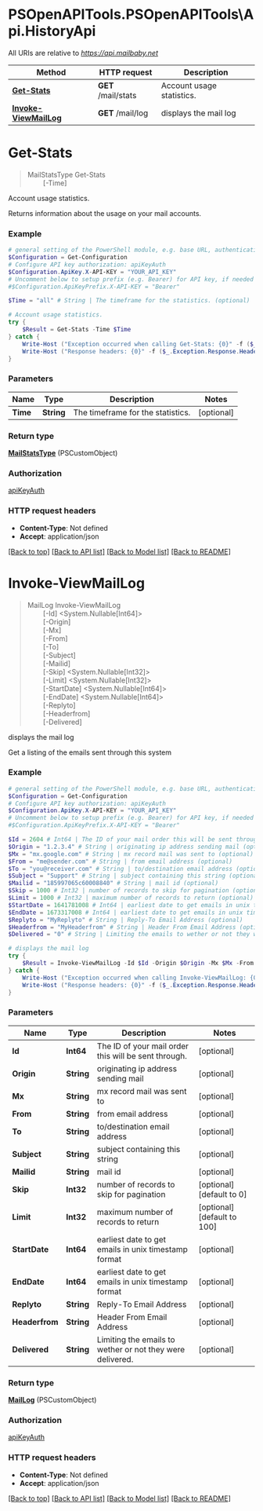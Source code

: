 # PSOpenAPITools.PSOpenAPITools\Api.HistoryApi

All URIs are relative to *https://api.mailbaby.net*

Method | HTTP request | Description
------------- | ------------- | -------------
[**Get-Stats**](HistoryApi.md#Get-Stats) | **GET** /mail/stats | Account usage statistics.
[**Invoke-ViewMailLog**](HistoryApi.md#Invoke-ViewMailLog) | **GET** /mail/log | displays the mail log


<a id="Get-Stats"></a>
# **Get-Stats**
> MailStatsType Get-Stats<br>
> &nbsp;&nbsp;&nbsp;&nbsp;&nbsp;&nbsp;&nbsp;&nbsp;[-Time] <String><br>

Account usage statistics.

Returns information about the usage on your mail accounts.

### Example
```powershell
# general setting of the PowerShell module, e.g. base URL, authentication, etc
$Configuration = Get-Configuration
# Configure API key authorization: apiKeyAuth
$Configuration.ApiKey.X-API-KEY = "YOUR_API_KEY"
# Uncomment below to setup prefix (e.g. Bearer) for API key, if needed
#$Configuration.ApiKeyPrefix.X-API-KEY = "Bearer"

$Time = "all" # String | The timeframe for the statistics. (optional)

# Account usage statistics.
try {
    $Result = Get-Stats -Time $Time
} catch {
    Write-Host ("Exception occurred when calling Get-Stats: {0}" -f ($_.ErrorDetails | ConvertFrom-Json))
    Write-Host ("Response headers: {0}" -f ($_.Exception.Response.Headers | ConvertTo-Json))
}
```

### Parameters

Name | Type | Description  | Notes
------------- | ------------- | ------------- | -------------
 **Time** | **String**| The timeframe for the statistics. | [optional] 

### Return type

[**MailStatsType**](MailStatsType.md) (PSCustomObject)

### Authorization

[apiKeyAuth](../README.md#apiKeyAuth)

### HTTP request headers

 - **Content-Type**: Not defined
 - **Accept**: application/json

[[Back to top]](#) [[Back to API list]](../README.md#documentation-for-api-endpoints) [[Back to Model list]](../README.md#documentation-for-models) [[Back to README]](../README.md)

<a id="Invoke-ViewMailLog"></a>
# **Invoke-ViewMailLog**
> MailLog Invoke-ViewMailLog<br>
> &nbsp;&nbsp;&nbsp;&nbsp;&nbsp;&nbsp;&nbsp;&nbsp;[-Id] <System.Nullable[Int64]><br>
> &nbsp;&nbsp;&nbsp;&nbsp;&nbsp;&nbsp;&nbsp;&nbsp;[-Origin] <String><br>
> &nbsp;&nbsp;&nbsp;&nbsp;&nbsp;&nbsp;&nbsp;&nbsp;[-Mx] <String><br>
> &nbsp;&nbsp;&nbsp;&nbsp;&nbsp;&nbsp;&nbsp;&nbsp;[-From] <String><br>
> &nbsp;&nbsp;&nbsp;&nbsp;&nbsp;&nbsp;&nbsp;&nbsp;[-To] <String><br>
> &nbsp;&nbsp;&nbsp;&nbsp;&nbsp;&nbsp;&nbsp;&nbsp;[-Subject] <String><br>
> &nbsp;&nbsp;&nbsp;&nbsp;&nbsp;&nbsp;&nbsp;&nbsp;[-Mailid] <String><br>
> &nbsp;&nbsp;&nbsp;&nbsp;&nbsp;&nbsp;&nbsp;&nbsp;[-Skip] <System.Nullable[Int32]><br>
> &nbsp;&nbsp;&nbsp;&nbsp;&nbsp;&nbsp;&nbsp;&nbsp;[-Limit] <System.Nullable[Int32]><br>
> &nbsp;&nbsp;&nbsp;&nbsp;&nbsp;&nbsp;&nbsp;&nbsp;[-StartDate] <System.Nullable[Int64]><br>
> &nbsp;&nbsp;&nbsp;&nbsp;&nbsp;&nbsp;&nbsp;&nbsp;[-EndDate] <System.Nullable[Int64]><br>
> &nbsp;&nbsp;&nbsp;&nbsp;&nbsp;&nbsp;&nbsp;&nbsp;[-Replyto] <String><br>
> &nbsp;&nbsp;&nbsp;&nbsp;&nbsp;&nbsp;&nbsp;&nbsp;[-Headerfrom] <String><br>
> &nbsp;&nbsp;&nbsp;&nbsp;&nbsp;&nbsp;&nbsp;&nbsp;[-Delivered] <String><br>

displays the mail log

Get a listing of the emails sent through this system 

### Example
```powershell
# general setting of the PowerShell module, e.g. base URL, authentication, etc
$Configuration = Get-Configuration
# Configure API key authorization: apiKeyAuth
$Configuration.ApiKey.X-API-KEY = "YOUR_API_KEY"
# Uncomment below to setup prefix (e.g. Bearer) for API key, if needed
#$Configuration.ApiKeyPrefix.X-API-KEY = "Bearer"

$Id = 2604 # Int64 | The ID of your mail order this will be sent through. (optional)
$Origin = "1.2.3.4" # String | originating ip address sending mail (optional)
$Mx = "mx.google.com" # String | mx record mail was sent to (optional)
$From = "me@sender.com" # String | from email address (optional)
$To = "you@receiver.com" # String | to/destination email address (optional)
$Subject = "Support" # String | subject containing this string (optional)
$Mailid = "185997065c60008840" # String | mail id (optional)
$Skip = 1000 # Int32 | number of records to skip for pagination (optional) (default to 0)
$Limit = 1000 # Int32 | maximum number of records to return (optional) (default to 100)
$StartDate = 1641781008 # Int64 | earliest date to get emails in unix timestamp format (optional)
$EndDate = 1673317008 # Int64 | earliest date to get emails in unix timestamp format (optional)
$Replyto = "MyReplyto" # String | Reply-To Email Address (optional)
$Headerfrom = "MyHeaderfrom" # String | Header From Email Address (optional)
$Delivered = "0" # String | Limiting the emails to wether or not they were delivered. (optional)

# displays the mail log
try {
    $Result = Invoke-ViewMailLog -Id $Id -Origin $Origin -Mx $Mx -From $From -To $To -Subject $Subject -Mailid $Mailid -Skip $Skip -Limit $Limit -StartDate $StartDate -EndDate $EndDate -Replyto $Replyto -Headerfrom $Headerfrom -Delivered $Delivered
} catch {
    Write-Host ("Exception occurred when calling Invoke-ViewMailLog: {0}" -f ($_.ErrorDetails | ConvertFrom-Json))
    Write-Host ("Response headers: {0}" -f ($_.Exception.Response.Headers | ConvertTo-Json))
}
```

### Parameters

Name | Type | Description  | Notes
------------- | ------------- | ------------- | -------------
 **Id** | **Int64**| The ID of your mail order this will be sent through. | [optional] 
 **Origin** | **String**| originating ip address sending mail | [optional] 
 **Mx** | **String**| mx record mail was sent to | [optional] 
 **From** | **String**| from email address | [optional] 
 **To** | **String**| to/destination email address | [optional] 
 **Subject** | **String**| subject containing this string | [optional] 
 **Mailid** | **String**| mail id | [optional] 
 **Skip** | **Int32**| number of records to skip for pagination | [optional] [default to 0]
 **Limit** | **Int32**| maximum number of records to return | [optional] [default to 100]
 **StartDate** | **Int64**| earliest date to get emails in unix timestamp format | [optional] 
 **EndDate** | **Int64**| earliest date to get emails in unix timestamp format | [optional] 
 **Replyto** | **String**| Reply-To Email Address | [optional] 
 **Headerfrom** | **String**| Header From Email Address | [optional] 
 **Delivered** | **String**| Limiting the emails to wether or not they were delivered. | [optional] 

### Return type

[**MailLog**](MailLog.md) (PSCustomObject)

### Authorization

[apiKeyAuth](../README.md#apiKeyAuth)

### HTTP request headers

 - **Content-Type**: Not defined
 - **Accept**: application/json

[[Back to top]](#) [[Back to API list]](../README.md#documentation-for-api-endpoints) [[Back to Model list]](../README.md#documentation-for-models) [[Back to README]](../README.md)

